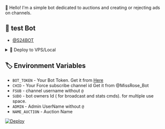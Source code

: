 👾 Hello! I'm a simple bot dedicated to auctions and creating or rejecting ads on channels.

## 🚀 test Bot
- [@S24BOT](https://t.me/S24BOT)

<details><summary>📌 Deploy to VPS/Local </summary>

```ssh
  git clone https://github.com/alragi0/ads
  ```
```ssh
  pip3 install -r requirements.txt
  ```
```ssh
  python3 main.py
  ```

# fill config.py vars
</details>

## 🏷 Environment Variables
  - `BOT_TOKEN` - Your Bot Token. Get it from [Here](https://t.me/BotFather)
  - `CHID` - Your Force subscribe channel id Get it from @MissRose_Bot
  - `FSUB` - channel username without `@`
  - `SUDO` - bot owners Id ( for broadcast and stats cmds). for multiple use space.
  - `ADMIN` - Admin UserName without `@`
  - `NAME_AUCTION` - Auction Name


[![Deploy](https://www.herokucdn.com/deploy/button.svg)](https://heroku.com/deploy?template=https://github.com/alragi0/ads)

